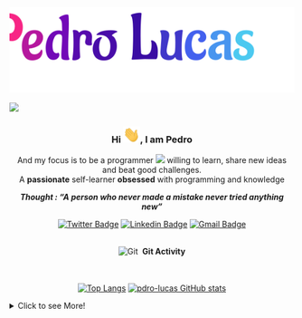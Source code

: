<!-----------------------------------------------------------------------------------------------------------------------------------------------------------------------INTRO-->

<div align="center">
  <img src="https://github.com/pdro-lucas/pdro-lucas/blob/main/header-logo.svg" />
</div>

![](https://user-images.githubusercontent.com/73097560/115834477-dbab4500-a447-11eb-908a-139a6edaec5c.gif)

<h3 align="center">Hi
  <img src="https://raw.githubusercontent.com/ABSphreak/ABSphreak/master/gifs/Hi.gif" width="30px" />, I am Pedro
</h3>

<div align="center">
  And my focus is to be a programmer 
  <img src="https://github.com/TheDudeThatCode/TheDudeThatCode/blob/master/Assets/Developer.gif" width="30px" />
  willing to learn, share new ideas and beat good challenges.<br/>
  A <b>passionate</b> self-learner <b>obsessed</b> with programming and knowledge

  ***Thought : “A person who never made a mistake never tried anything new”***

<!----------------------------------------------------------------------------------------------------------------------------------------------------------------------SOCIAL-->

  [![Twitter Badge](https://img.shields.io/badge/-@pdrolucas_dev-F72585?labelColor=F72585&logo=twitter&logoColor=white&link=https://twitter.com/pdrolucas_dev)](https://twitter.com/pdrolucas_dev) 
  [![Linkedin Badge](https://img.shields.io/badge/-pedro_lucas-560BAD?logo=Linkedin&logoColor=white&link=https://www.linkedin.com/in/pedro-lucas-741538223)](https://www.linkedin.com/in/pedro-lucas-741538223/) 
  [![Gmail Badge](https://img.shields.io/badge/-pdrolucas.contato@gmail.com-3A0CA3?logo=Gmail&logoColor=white&link=mailto:pdrolucas.contato@gmail.com)](mailto:pdrolucas.contato@gmail.com)
  
</div>
<!------------------------------------------------------------------------------------------------------------------------------------------------------------------------------>

<br/>

<!-------------------------------------------------------------------------------------------------------------------------------------------------------------- Git activity -->

<div align="center">
  <img src="https://media.giphy.com/media/QaMcXSekUWx7aogAUr/giphy.gif" width="30px" alt="Git" />&nbsp;
  <b>Git Activity</b>
</div>

<br/>

<div align="center">
    
  <br/>

  [![Top Langs](https://github-readme-stats.vercel.app/api/top-langs/?username=pdro-lucas&layout=compact&theme=outrun)](https://github.com/pdro-lucas)
  [![pdro-lucas GitHub stats](https://github-readme-stats.vercel.app/api?username=pdro-lucas&show_icons=true&theme=outrun)](https://github.com/pdro-lucas)

</div>

<!-------------------------------------------------------------------------------------------------------------------------------------------------------------------MORE INFO-->

<details>
  <summary>
    Click to see More!
  </summary>

<!-------------------------------------------------------------------------------------------------------------------------------------------------------------- Git trophies -->
  <br/>
  
  [![Typing SVG](https://readme-typing-svg.herokuapp.com?font=Architects+Daughter&color=4361EE&size=30&lines=♨︎+I+need+coffee;▷+Let's+go+again;⚛︎+Go+to+the+next+level!;✎+Learning...;✇+Robots?;☺︎+What+you+are+doing?;✦+The+universe+is+awesome)](https://git.io/typing-svg)

  <br/>

  <div align="center">
    <img src="https://github-profile-trophy.vercel.app/?username=pdro-lucas&theme=radical&margin-w=15&no-frame=true&no-bg=true" />
  </div>

  <br/>
  
<!---------------------------------------------------------------------------------------------------------------------------------------------------------- ABOUT ME SECTION -->
  
  ### Here's some facts about me: <img src="https://media.giphy.com/media/ObNTw8Uzwy6KQ/giphy.gif" width="30px">
  
  <br/>
  <img align="right" width=200px alt="Unicorn" src="https://media.giphy.com/media/3ohs4BSacFKI7A717y/giphy.gif" />
  
  - 😊&nbsp; Pronouns: ***He/His***<br />
  - 💕&nbsp; My favority language is **Python**<br/>
  - 🎉&nbsp; I'm **18 years** old<br/>
  - 🌈&nbsp; Fun fact : I'm very **perfectionist** and **creative**<br />
  - 🇧🇷&nbsp; I'm from **Brasil**<br/>
  - 📚&nbsp; I’m currently learning about **Machine Learning**<br />
  - 🛸&nbsp; I love **looking** at **the sky**

  <br/>
  
<!---------------------------------------------------------------------------------------------------------------------------------------- Technologies and Languages Section -->

### Languages and tools

<br/>

<div align="center">

![Python](https://img.shields.io/badge/Python%20-%2314354C.svg?logo=python&logoColor=white)
![JavaScript](https://img.shields.io/badge/JavaScript%20-%23F7DF1E.svg?logo=javascript&logoColor=black)
![HTML](https://img.shields.io/badge/HTML5-E34F26?logo=html5&logoColor=white)
![CSS](https://img.shields.io/badge/CSS3-1572B6?logo=css3&logoColor=white)
![Sass](https://img.shields.io/badge/Sass-CC6699?logo=sass&logoColor=white)
![ReactJS](https://img.shields.io/badge/React-20232A?logo=react&logoColor=61DAFB)
![ViteJS](https://img.shields.io/badge/Vite-B73BFE?logo=vite&logoColor=FFD62E)
![Styled Components](https://img.shields.io/badge/styled--components-DB7093?logo=styled-components&logoColor=white)
![Tailwindcss](https://img.shields.io/badge/Tailwind_CSS-38B2AC?logo=tailwind-css&logoColor=white)
![Bootstrap](https://img.shields.io/badge/Bootstrap-%23563D7C.svg?logo=bootstrap&logoColor=white)
![NodeJS](https://img.shields.io/badge/Node.js-339933?logo=nodedotjs&logoColor=white)
![ExpressJS](https://img.shields.io/badge/Express.js-000000?logo=express&logoColor=white)
![Sublime](https://img.shields.io/badge/sublime_text-%23575757.svg?&&logo=sublime-text&logoColor=important)
![Colab](https://img.shields.io/badge/Colab-F9AB00?&logo=googlecolab&color=525252)
![Jupyter](https://img.shields.io/badge/Jupyter-F37626.svg?&&logo=Jupyter&logoColor=white)
![Git](https://img.shields.io/badge/Git-F05032?&logo=git&logoColor=white)
![Linux](https://img.shields.io/badge/Linux-FCC624?&logo=linux&logoColor=black)
![StackOverflow](https://img.shields.io/badge/Stack_Overflow-FE7A16?&logo=stack-overflow&logoColor=white)
![Dribble](https://img.shields.io/badge/Dribbble-EA4C89?&logo=dribbble&logoColor=white)
![HackerRank](https://img.shields.io/badge/-Hackerrank-2EC866?&logo=HackerRank&logoColor=white)
![Kaggle](https://img.shields.io/badge/Kaggle-20BEFF?&logo=Kaggle&logoColor=white)
![Insomnia](https://img.shields.io/badge/Insomnia-5849be?&logo=Insomnia&logoColor=white)

</div>

<br/>
<a href="https://www.youtube.com/watch?v=dQw4w9WgXcQ"><img src="https://user-images.githubusercontent.com/73097560/115834477-dbab4500-a447-11eb-908a-139a6edaec5c.gif"></a>


</detail>
